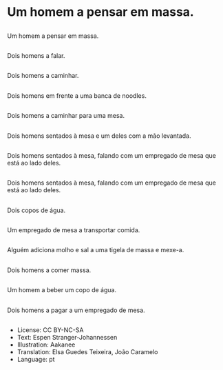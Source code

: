 # Um homem a pensar em massa.

##
Um homem a pensar em massa.

##
Dois homens a falar.

##
Dois homens a caminhar.

##
Dois homens em frente a uma banca de noodles.

##
Dois homens a caminhar para uma mesa.

##
Dois homens sentados à mesa e um deles com a mão levantada.

##
Dois homens sentados à mesa, falando com um empregado de mesa que está ao lado deles.

##
Dois homens sentados à mesa, falando com um empregado de mesa que está ao lado deles.

##
Dois copos de água.

##
Um empregado de mesa a transportar comida.

##
Alguém adiciona molho e sal a uma tigela de massa e mexe-a.

##
Dois homens a comer massa.

##
Um homem a beber um copo de água.

##
Dois homens a pagar a um empregado de mesa.

##
* License: CC BY-NC-SA
* Text: Espen Stranger-Johannessen
* Illustration: Aakanee
* Translation: Elsa Guedes Teixeira, João Caramelo
* Language: pt
